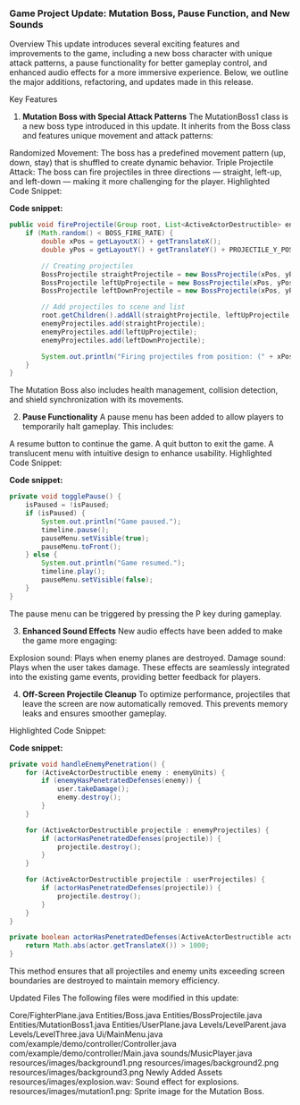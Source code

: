 ### Game Project Update: Mutation Boss, Pause Function, and New Sounds
Overview
This update introduces several exciting features and improvements to the game, including a new boss character with unique attack patterns, a pause functionality for better gameplay control, and enhanced audio effects for a more immersive experience. Below, we outline the major additions, refactoring, and updates made in this release.

Key Features
1. **Mutation Boss with Special Attack Patterns**
The MutationBoss1 class is a new boss type introduced in this update. It inherits from the Boss class and features unique movement and attack patterns:

Randomized Movement: The boss has a predefined movement pattern (up, down, stay) that is shuffled to create dynamic behavior.
Triple Projectile Attack: The boss can fire projectiles in three directions — straight, left-up, and left-down — making it more challenging for the player.
Highlighted Code Snippet:

**Code snippet:**
```java
public void fireProjectile(Group root, List<ActiveActorDestructible> enemyProjectiles) {
    if (Math.random() < BOSS_FIRE_RATE) {
        double xPos = getLayoutX() + getTranslateX();
        double yPos = getLayoutY() + getTranslateY() + PROJECTILE_Y_POSITION_OFFSET;

        // Creating projectiles
        BossProjectile straightProjectile = new BossProjectile(xPos, yPos, -15, 0);
        BossProjectile leftUpProjectile = new BossProjectile(xPos, yPos - 50, -12, -5);
        BossProjectile leftDownProjectile = new BossProjectile(xPos, yPos + 50, -12, 5);

        // Add projectiles to scene and list
        root.getChildren().addAll(straightProjectile, leftUpProjectile, leftDownProjectile);
        enemyProjectiles.add(straightProjectile);
        enemyProjectiles.add(leftUpProjectile);
        enemyProjectiles.add(leftDownProjectile);

        System.out.println("Firing projectiles from position: (" + xPos + ", " + yPos + ")");
    }
}
```
The Mutation Boss also includes health management, collision detection, and shield synchronization with its movements.

2. **Pause Functionality**
A pause menu has been added to allow players to temporarily halt gameplay. This includes:

A resume button to continue the game.
A quit button to exit the game.
A translucent menu with intuitive design to enhance usability.
Highlighted Code Snippet:

**Code snippet:**
```java
private void togglePause() {
    isPaused = !isPaused;
    if (isPaused) {
        System.out.println("Game paused.");
        timeline.pause();
        pauseMenu.setVisible(true);
        pauseMenu.toFront();
    } else {
        System.out.println("Game resumed.");
        timeline.play();
        pauseMenu.setVisible(false);
    }
}
```
The pause menu can be triggered by pressing the P key during gameplay.

3. **Enhanced Sound Effects**
New audio effects have been added to make the game more engaging:

Explosion sound: Plays when enemy planes are destroyed.
Damage sound: Plays when the user takes damage.
These effects are seamlessly integrated into the existing game events, providing better feedback for players.

4. **Off-Screen Projectile Cleanup**
To optimize performance, projectiles that leave the screen are now automatically removed. This prevents memory leaks and ensures smoother gameplay.

Highlighted Code Snippet:

**Code snippet:**
```java
private void handleEnemyPenetration() {
    for (ActiveActorDestructible enemy : enemyUnits) {
        if (enemyHasPenetratedDefenses(enemy)) {
            user.takeDamage();
            enemy.destroy();
        }
    }

    for (ActiveActorDestructible projectile : enemyProjectiles) {
        if (actorHasPenetratedDefenses(projectile)) {
            projectile.destroy();
        }
    }

    for (ActiveActorDestructible projectile : userProjectiles) {
        if (actorHasPenetratedDefenses(projectile)) {
            projectile.destroy();
        }
    }
}

private boolean actorHasPenetratedDefenses(ActiveActorDestructible actor) {
    return Math.abs(actor.getTranslateX()) > 1000;
}
```
This method ensures that all projectiles and enemy units exceeding screen boundaries are destroyed to maintain memory efficiency.

Updated Files
The following files were modified in this update:

Core/FighterPlane.java
Entities/Boss.java
Entities/BossProjectile.java
Entities/MutationBoss1.java
Entities/UserPlane.java
Levels/LevelParent.java
Levels/LevelThree.java
Ui/MainMenu.java
com/example/demo/controller/Controller.java
com/example/demo/controller/Main.java
sounds/MusicPlayer.java
resources/images/background1.png
resources/images/background2.png
resources/images/background3.png
Newly Added Assets
resources/images/explosion.wav: Sound effect for explosions.
resources/images/mutation1.png: Sprite image for the Mutation Boss.
